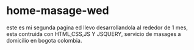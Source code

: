 # home-masage-wed

este es mi segunda pagina ed llevo desarrollandola al rededor de 1 mes, esta contruida con HTML,CSS,JS Y JSQUERY,
servicio de masages a domicilio en bogota colombia.
